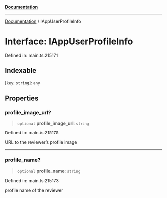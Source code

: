 [**Documentation**](../README.md)

***

[Documentation](../README.md) / IAppUserProfileInfo

# Interface: IAppUserProfileInfo

Defined in: main.ts:215171

## Indexable

\[`key`: `string`\]: `any`

## Properties

### profile\_image\_url?

> `optional` **profile\_image\_url**: `string`

Defined in: main.ts:215175

URL to the reviewer’s profile image

***

### profile\_name?

> `optional` **profile\_name**: `string`

Defined in: main.ts:215173

profile name of the reviewer
